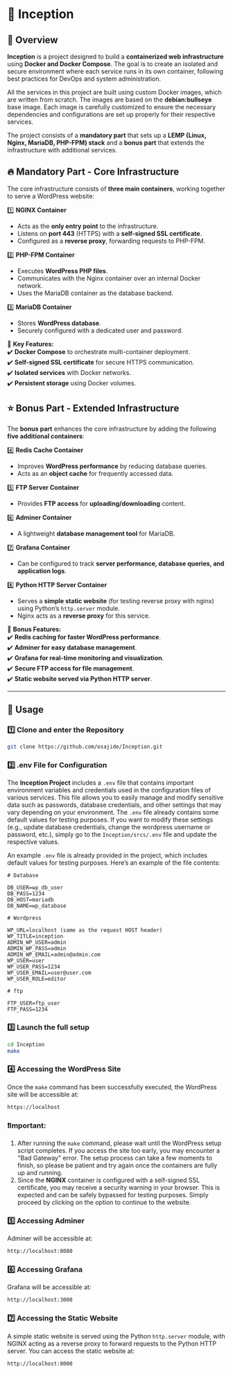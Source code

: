 # 🐳 Inception

## 📌 Overview
**Inception** is a project designed to build a **containerized web infrastructure** using **Docker and Docker Compose**. The goal is to create an isolated and secure environment where each service runs in its own container, following best practices for DevOps and system administration.

All the services in this project are built using custom Docker images, which are written from scratch. The images are based on the **debian:bullseye** base image. Each image is carefully customized to ensure the necessary dependencies and configurations are set up properly for their respective services.

The project consists of a **mandatory part** that sets up a **LEMP (Linux, Nginx, MariaDB, PHP-FPM) stack** and a **bonus part** that extends the infrastructure with additional services.

## 🔥 Mandatory Part - Core Infrastructure
The core infrastructure consists of **three main containers**, working together to serve a WordPress website:  

1️⃣ **NGINX Container**  
   - Acts as the **only entry point** to the infrastructure.  
   - Listens on **port 443** (HTTPS) with a **self-signed SSL certificate**.  
   - Configured as a **reverse proxy**, forwarding requests to PHP-FPM.  

2️⃣ **PHP-FPM Container**  
   - Executes **WordPress PHP files**.  
   - Communicates with the Nginx container over an internal Docker network.  
   - Uses the MariaDB container as the database backend.  

3️⃣ **MariaDB Container**  
   - Stores **WordPress database**.  
   - Securely configured with a dedicated user and password.  

🚀 **Key Features:**  
✔️ **Docker Compose** to orchestrate multi-container deployment.  
✔️ **Self-signed SSL certificate** for secure HTTPS communication.  
✔️ **Isolated services** with Docker networks.  
✔️ **Persistent storage** using Docker volumes.  

## ⭐ Bonus Part - Extended Infrastructure  
The **bonus part** enhances the core infrastructure by adding the following **five additional containers**:  

4️⃣ **Redis Cache Container**  
   - Improves **WordPress performance** by reducing database queries.  
   - Acts as an **object cache** for frequently accessed data.  

5️⃣ **FTP Server Container**  
   - Provides **FTP access** for **uploading/downloading** content.  

6️⃣ **Adminer Container**  
   - A lightweight **database management tool** for MariaDB.  

7️⃣ **Grafana Container**  
   - Can be configured to track **server performance, database queries, and application logs**.  

8️⃣ **Python HTTP Server Container**  
   - Serves a **simple static website** (for testing reverse proxy with nginx) using Python’s `http.server` module.  
   - Nginx acts as a **reverse proxy** for this service.  

🚀 **Bonus Features:**  
✔️ **Redis caching for faster WordPress performance**.  
✔️ **Adminer for easy database management**.  
✔️ **Grafana for real-time monitoring and visualization**.  
✔️ **Secure FTP access for file management**.  
✔️ **Static website served via Python HTTP server**.


---

## 🚀 Usage  

### 1️⃣ Clone and enter the Repository
```bash
git clone https://github.com/osajide/Inception.git
```
### 2️⃣ .env File for Configuration

The **Inception Project** includes a `.env` file that contains important environment variables and credentials used in the configuration files of various services. This file allows you to easily manage and modify sensitive data such as passwords, database credentials, and other settings that may vary depending on your environment.
The `.env` file already contains some default values for testing purposes. If you want to modify these settings (e.g., update database credentials, change the wordpress username or password, etc.), simply go to the `Inception/srcs/.env` file and update the respective values.

An example `.env` file is already provided in the project, which includes default values for testing purposes. Here’s an example of the file contents:

   ```env
# Database

DB_USER=wp_db_user
DB_PASS=1234
DB_HOST=mariadb
DB_NAME=wp_database

# Wordpress

WP_URL=localhost (same as the request HOST header)
WP_TITLE=inception
ADMIN_WP_USER=admin
ADMIN_WP_PASS=admin
ADMIN_WP_EMAIL=admin@admin.com
WP_USER=user
WP_USER_PASS=1234
WP_USER_EMAIL=user@user.com
WP_USER_ROLE=editor

# ftp

FTP_USER=ftp_user
FTP_PASS=1234
```
### 3️⃣ Launch the full setup
```bash
cd Inception
make
```
### 4️⃣ Accessing the WordPress Site
Once the `make` command has been successfully executed, the WordPress site will be accessible at:
```bash
https://localhost
```
### ❗Important:
1. After running the `make` command, please wait until the WordPress setup script completes. If you access the site too early, you may encounter a "Bad Gateway" error. The setup process can take a few moments to finish, so please be patient and try again once the containers are fully up and running.
2. Since the **NGINX** container is configured with a self-signed SSL certificate, you may receive a security warning in your browser. This is expected and can be safely bypassed for testing purposes. Simply proceed by clicking on the option to continue to the website.
### 5️⃣ Accessing Adminer
Adminer will be accessible at:
```bash
http://localhost:8080
```
### 6️⃣ Accessing Grafana
Grafana will be accessible at:
```bash
http://localhost:3000
```
### 7️⃣ Accessing the Static Website
A simple static website is served using the Python `http.server` module, with NGINX acting as a reverse proxy to forward requests to the Python HTTP server.
You can access the static website at:
```bash
http://localhost:8000
